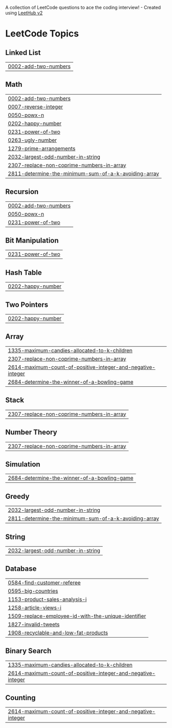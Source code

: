 A collection of LeetCode questions to ace the coding interview! - Created using [LeetHub v2](https://github.com/arunbhardwaj/LeetHub-2.0)
<!---LeetCode Topics Start-->
# LeetCode Topics
## Linked List
|  |
| ------- |
| [0002-add-two-numbers](https://github.com/quantnishant/LeetCode/tree/master/0002-add-two-numbers) |
## Math
|  |
| ------- |
| [0002-add-two-numbers](https://github.com/quantnishant/LeetCode/tree/master/0002-add-two-numbers) |
| [0007-reverse-integer](https://github.com/quantnishant/LeetCode/tree/master/0007-reverse-integer) |
| [0050-powx-n](https://github.com/quantnishant/LeetCode/tree/master/0050-powx-n) |
| [0202-happy-number](https://github.com/quantnishant/LeetCode/tree/master/0202-happy-number) |
| [0231-power-of-two](https://github.com/quantnishant/LeetCode/tree/master/0231-power-of-two) |
| [0263-ugly-number](https://github.com/quantnishant/LeetCode/tree/master/0263-ugly-number) |
| [1279-prime-arrangements](https://github.com/quantnishant/LeetCode/tree/master/1279-prime-arrangements) |
| [2032-largest-odd-number-in-string](https://github.com/quantnishant/LeetCode/tree/master/2032-largest-odd-number-in-string) |
| [2307-replace-non-coprime-numbers-in-array](https://github.com/quantnishant/LeetCode/tree/master/2307-replace-non-coprime-numbers-in-array) |
| [2811-determine-the-minimum-sum-of-a-k-avoiding-array](https://github.com/quantnishant/LeetCode/tree/master/2811-determine-the-minimum-sum-of-a-k-avoiding-array) |
## Recursion
|  |
| ------- |
| [0002-add-two-numbers](https://github.com/quantnishant/LeetCode/tree/master/0002-add-two-numbers) |
| [0050-powx-n](https://github.com/quantnishant/LeetCode/tree/master/0050-powx-n) |
| [0231-power-of-two](https://github.com/quantnishant/LeetCode/tree/master/0231-power-of-two) |
## Bit Manipulation
|  |
| ------- |
| [0231-power-of-two](https://github.com/quantnishant/LeetCode/tree/master/0231-power-of-two) |
## Hash Table
|  |
| ------- |
| [0202-happy-number](https://github.com/quantnishant/LeetCode/tree/master/0202-happy-number) |
## Two Pointers
|  |
| ------- |
| [0202-happy-number](https://github.com/quantnishant/LeetCode/tree/master/0202-happy-number) |
## Array
|  |
| ------- |
| [1335-maximum-candies-allocated-to-k-children](https://github.com/quantnishant/LeetCode/tree/master/1335-maximum-candies-allocated-to-k-children) |
| [2307-replace-non-coprime-numbers-in-array](https://github.com/quantnishant/LeetCode/tree/master/2307-replace-non-coprime-numbers-in-array) |
| [2614-maximum-count-of-positive-integer-and-negative-integer](https://github.com/quantnishant/LeetCode/tree/master/2614-maximum-count-of-positive-integer-and-negative-integer) |
| [2684-determine-the-winner-of-a-bowling-game](https://github.com/quantnishant/LeetCode/tree/master/2684-determine-the-winner-of-a-bowling-game) |
## Stack
|  |
| ------- |
| [2307-replace-non-coprime-numbers-in-array](https://github.com/quantnishant/LeetCode/tree/master/2307-replace-non-coprime-numbers-in-array) |
## Number Theory
|  |
| ------- |
| [2307-replace-non-coprime-numbers-in-array](https://github.com/quantnishant/LeetCode/tree/master/2307-replace-non-coprime-numbers-in-array) |
## Simulation
|  |
| ------- |
| [2684-determine-the-winner-of-a-bowling-game](https://github.com/quantnishant/LeetCode/tree/master/2684-determine-the-winner-of-a-bowling-game) |
## Greedy
|  |
| ------- |
| [2032-largest-odd-number-in-string](https://github.com/quantnishant/LeetCode/tree/master/2032-largest-odd-number-in-string) |
| [2811-determine-the-minimum-sum-of-a-k-avoiding-array](https://github.com/quantnishant/LeetCode/tree/master/2811-determine-the-minimum-sum-of-a-k-avoiding-array) |
## String
|  |
| ------- |
| [2032-largest-odd-number-in-string](https://github.com/quantnishant/LeetCode/tree/master/2032-largest-odd-number-in-string) |
## Database
|  |
| ------- |
| [0584-find-customer-referee](https://github.com/quantnishant/LeetCode/tree/master/0584-find-customer-referee) |
| [0595-big-countries](https://github.com/quantnishant/LeetCode/tree/master/0595-big-countries) |
| [1153-product-sales-analysis-i](https://github.com/quantnishant/LeetCode/tree/master/1153-product-sales-analysis-i) |
| [1258-article-views-i](https://github.com/quantnishant/LeetCode/tree/master/1258-article-views-i) |
| [1509-replace-employee-id-with-the-unique-identifier](https://github.com/quantnishant/LeetCode/tree/master/1509-replace-employee-id-with-the-unique-identifier) |
| [1827-invalid-tweets](https://github.com/quantnishant/LeetCode/tree/master/1827-invalid-tweets) |
| [1908-recyclable-and-low-fat-products](https://github.com/quantnishant/LeetCode/tree/master/1908-recyclable-and-low-fat-products) |
## Binary Search
|  |
| ------- |
| [1335-maximum-candies-allocated-to-k-children](https://github.com/quantnishant/LeetCode/tree/master/1335-maximum-candies-allocated-to-k-children) |
| [2614-maximum-count-of-positive-integer-and-negative-integer](https://github.com/quantnishant/LeetCode/tree/master/2614-maximum-count-of-positive-integer-and-negative-integer) |
## Counting
|  |
| ------- |
| [2614-maximum-count-of-positive-integer-and-negative-integer](https://github.com/quantnishant/LeetCode/tree/master/2614-maximum-count-of-positive-integer-and-negative-integer) |
<!---LeetCode Topics End-->